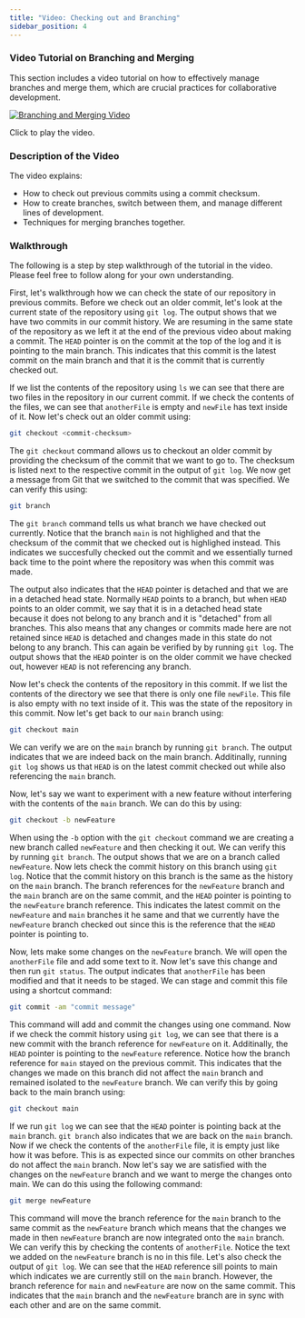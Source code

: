 ```yaml
---
title: "Video: Checking out and Branching" 
sidebar_position: 4
---
```

### Video Tutorial on Branching and Merging

This section includes a video tutorial on how to effectively manage branches and merge them, which are crucial practices for collaborative development.

[![Branching and Merging Video](http://img.youtube.com/vi/oiuQdv_ekaU/0.jpg)](https://youtu.be/oiuQdv_ekaU)

Click to play the video.

### Description of the Video

The video explains:
- How to check out previous commits using a commit checksum.
- How to create branches, switch between them, and manage different lines of development.
- Techniques for merging branches together.


### Walkthrough
The following is a step by step walkthrough of the tutorial in the video. Please feel free to follow along for your own understanding.

First, let's walkthrough how we can check the state of our repository in previous commits. Before we check out an older commit, let's look at the current state of the repository using `git log`. The output shows that we have two commits in our commit history. We are resuming in the same state of the repository as we left it at the end of the previous video about making a commit. The `HEAD` pointer is on the commit at the top of the log and it is pointing to the main branch. This indicates that this commit is the latest commit on the main branch and that it is the commit that is currently checked out. 

If we list the contents of the repository using `ls` we can see that there are two files in the repository in our current commit. If we check the contents of the files, we can see that `anotherFile` is empty and `newFile` has text inside of it. Now let's check out an older commit using:
```bash
git checkout <commit-checksum>
```
The `git checkout` command allows us to checkout an older commit by providing the checksum of the commit that we want to go to. The checksum is listed next to the respective commit in the output of `git log`. We now get a message from Git that we switched to the commit that was specified. We can verify this using:
```bash
git branch
```
The `git branch` command tells us what branch we have checked out currently. Notice that the branch `main` is not highlighed and that the checksum of the commit that we checked out is highlighed instead. This indicates we succesfully checked out the commit and we essentially turned back time to the point where the repository was when this commit was made. 

The output also indicates that the `HEAD` pointer is detached and that we are in a detached head state. Normally `HEAD` points to a branch, but when `HEAD` points to an older commit, we say that it is in a detached head state because it does not belong to any branch and it is "detached" from all branches. This also means that any changes or commits made here are not retained since `HEAD` is detached and changes made in this state do not belong to any branch. This can again be verified by by running `git log`. The output shows that the `HEAD` pointer is on the older commit we have checked out, however `HEAD` is not referencing any branch.

Now let's check the contents of the repository in this commit. If we list the contents of the directory we see that there is only one file `newFile`. This file is also empty with no text inside of it. This was the state of the repository in this commit. Now let's get back to our `main` branch using:
```bash
git checkout main
```
We can verify we are on the `main` branch by running `git branch`. The output indicates that we are indeed back on the main branch. Additinally, running `git log` shows us that `HEAD` is on the latest commit checked out while also referencing the `main` branch.

Now, let's say we want to experiment with a new feature without interfering with the contents of the `main` branch. We can do this by using:
```bash
git checkout -b newFeature
```
When using the `-b` option with the `git checkout` command we are creating a new branch called `newFeature` and then checking it out. We can verify this by running `git branch`. The output shows that we are on a branch called `newFeature`. Now lets check the commit history on this branch using `git log`. Notice that the commit history on this branch is the same as the history on the `main` branch. The branch references for the `newFeature` branch and the `main` branch are on the same commit, and the `HEAD` pointer is  pointing to the `newFeature` branch reference. This indicates the latest commit on the `newFeature` and `main` branches it he same and that we currently have the `newFeature` branch checked out since this is the reference that the `HEAD` pointer is pointing to.

Now, lets make some changes on the `newFeature` branch. We will open the `anotherFile` file and add some text to it. Now let's save this change and then run `git status`. The output indicates that `anotherFile` has been modified and that it needs to be staged. We can stage and commit this file using a shortcut command:
```bash
git commit -am "commit message"
```
This command will add and commit the changes using one command. Now if we check the commit history using `git log`, we can see that there is a new commit with the branch reference for `newFeature` on it. Additinally, the `HEAD` pointer is pointing to the `newFeature` reference. Notice how the branch reference for `main` stayed on the previous commit. This indicates that the changes we made on this branch did not affect the `main` branch and remained isolated to the `newFeature` branch. We can verify this by going back to the main branch using:
```bash
git checkout main
```
If we run `git log` we can see that the `HEAD` pointer is pointing back at the `main` branch. `git branch` also indicates that we are back on the `main` branch. Now if we check the contents of the `anotherFile` file, it is empty just like how it was before. This is as expected since our commits on other branches do not affect the `main` branch. Now let's say we are satisfied with the changes on the `newFeature` branch and we want to merge the changes onto main. We can do this using the following command:
```bash
git merge newFeature
```
This command will move the branch reference for the `main` branch to the same commit as the `newFeature` branch which means that the changes we made in then `newFeature` branch are now integrated onto the `main` branch. We can verify this by checking the contents of `anotherFile`. Notice the text we added on the `newFeature` branch is no in this file. Let's also check the output of `git log`. We can see that the `HEAD` reference sill points to main which indicates we are currently still on the `main` branch. However, the branch reference for `main` and `newFeature` are now on the same commit. This indicates that the `main` branch and the `newFeature` branch are in sync with each other and are on the same commit. 
